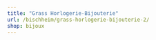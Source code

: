 ```yaml
---
title: "Grass Horlogerie-Bijouterie"
url: /bischheim/grass-horlogerie-bijouterie-2/
shop: bijoux
---
```

